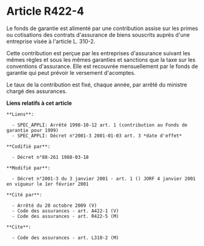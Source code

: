 # Article R422-4

Le fonds de garantie est alimenté par une contribution assise sur les primes ou cotisations des contrats d'assurance de biens
souscrits auprès d'une entreprise visée à l'article L. 310-2.

Cette contribution est perçue par les entreprises d'assurance suivant les mêmes règles et sous les mêmes garanties et
sanctions que la taxe sur les conventions d'assurance. Elle est recouvrée mensuellement par le fonds de garantie qui peut
prévoir le versement d'acomptes.

Le taux de la contribution est fixé, chaque année, par arrêté du ministre chargé des assurances.

**Liens relatifs à cet article**

	**Liens**:

	  - SPEC_APPLI: Arrêté 1998-10-12 art. 1 (contribution au Fonds de garantie pour 1999)
	  - SPEC_APPLI: Décret n°2001-3 2001-01-03 art. 3 *date d'effet*

	**Codifié par**:

	  - Décret n°88-261 1988-03-18

	**Modifié par**:

	  - Décret n°2001-3 du 3 janvier 2001 - art. 1 () JORF 4 janvier 2001 en vigueur le 1er février 2001

	**Cité par**:

	  - Arrêté du 20 octobre 2009 (V)
	  - Code des assurances - art. A422-1 (V)
	  - Code des assurances - art. R422-5 (M)

	**Cite**:

	  - Code des assurances - art. L310-2 (M)
